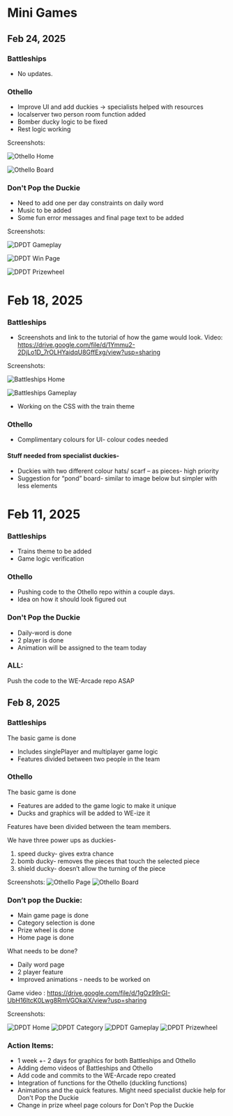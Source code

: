 # Mini Games

## Feb 24, 2025

### Battleships
- No updates.

### Othello
- Improve UI and add duckies -> specialists helped with resources 
- localserver two person room function added
- Bomber ducky logic to be fixed
- Rest logic working

Screenshots:

![Othello Home](https://github.com/dhvanithakkar/WE-Arcade/blob/main/MiniGames/othello-feb-home.png)

![Othello Board](https://github.com/dhvanithakkar/WE-Arcade/blob/main/MiniGames/othello-feb-board.png)

### Don't Pop the Duckie
- Need to add one per day constraints on daily word
- Music to be added
- Some fun error messages and final page text to be added


Screenshots:

![DPDT Gameplay](https://github.com/dhvanithakkar/WE-Arcade/blob/main/MiniGames/dptd-feb-gameplay.png)

![DPDT Win Page](https://github.com/dhvanithakkar/WE-Arcade/blob/main/MiniGames/dptd-win-page.png)

![DPDT Prizewheel](https://github.com/dhvanithakkar/WE-Arcade/blob/main/MiniGames/dptd-feb-prizewheel.png)

# Feb 18, 2025

### Battleships
- Screenshots and link to the tutorial of how the game would look. 
Video: 
https://drive.google.com/file/d/1Ymmu2-2DjLo1D_7rOLHYaidqU8GffExg/view?usp=sharing

Screenshots:

![Battleships Home](https://github.com/dhvanithakkar/WE-Arcade/blob/main/MiniGames/battleships-home.jpeg)

![Battleships Gameplay](https://github.com/dhvanithakkar/WE-Arcade/blob/main/MiniGames/battleships-gameplay.jpeg)


- Working on the CSS with the train theme

### Othello
- Complimentary colours for UI- colour codes needed
#### Stuff needed from specialist duckies-
- Duckies with two different colour hats/ scarf – as pieces- high priority
- Suggestion for “pond”  board- similar to image below but simpler with less elements


# Feb 11, 2025
### Battleships
- Trains theme to be added
- Game logic verification

### Othello
- Pushing code to the Othello repo within a couple days.
- Idea on how it should look figured out

### Don't Pop the Duckie
- Daily-word is done
- 2 player is done
- Animation will be assigned to the team today

### ALL: 
Push the code to the WE-Arcade repo ASAP


## Feb 8, 2025
### Battleships
The basic game is done
- Includes singlePlayer and multiplayer game logic
- Features divided between two people in the team

### Othello
The basic game is done 
-  Features are added to the game logic to make it unique
-  Ducks and graphics will be added to WE-ize it
  
Features have been divided between the team members.

We have three power ups as duckies- 
1) speed ducky- gives extra chance
2) bomb ducky- removes the pieces that touch the selected piece
3) shield ducky- doesn’t allow the turning of the piece

Screenshots:
![Othello Page](https://github.com/dhvanithakkar/WE-Arcade/blob/main/MiniGames/othello-page.png)
![Othello Board](https://github.com/dhvanithakkar/WE-Arcade/blob/main/MiniGames/othello.png)


### Don’t pop the Duckie:
- Main game page is done
- Category selection is done
- Prize wheel is done
- Home page is done

What needs to be done?
- Daily word page
- 2 player feature 
- Improved animations - needs to be worked on

Game video : https://drive.google.com/file/d/1gOz99rGI-UbH16ltcK0Lwg8RmVGOkaiX/view?usp=sharing

Screenshots:

![DPDT Home](https://github.com/dhvanithakkar/WE-Arcade/blob/main/MiniGames/dptd-home.png)
![DPDT Category](https://github.com/dhvanithakkar/WE-Arcade/blob/main/MiniGames/dptd-category.png)
![DPDT Gameplay](https://github.com/dhvanithakkar/WE-Arcade/blob/main/MiniGames/dptd-gameplay.png)
![DPDT Prizewheel](https://github.com/dhvanithakkar/WE-Arcade/blob/main/MiniGames/dptd-prizewheel.png)

### Action Items: 
- 1 week +- 2 days for graphics for both Battleships and Othello
- Adding demo videos of Battleships and Othello
- Add code and commits to the WE-Arcade repo created
- Integration of functions for the Othello (duckling functions)
- Animations and the quick features. Might need specialist duckie help for Don't Pop the Duckie
- Change in prize wheel page colours for Don't Pop the Duckie



